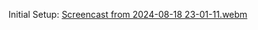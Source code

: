 Initial Setup:
[Screencast from 2024-08-18 23-01-11.webm](https://github.com/user-attachments/assets/c75a926f-21d7-470f-a73b-fc100eb091c2)
